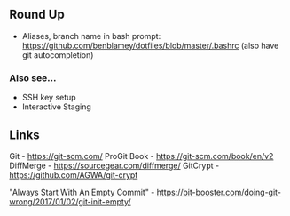 ## Round Up ##

* Aliases, branch name in bash prompt: 
https://github.com/benblamey/dotfiles/blob/master/.bashrc
(also have git autocompletion)


### Also see... ###

* SSH key setup
* Interactive Staging

## Links ##
Git - https://git-scm.com/
ProGit Book -  https://git-scm.com/book/en/v2
DiffMerge - https://sourcegear.com/diffmerge/
GitCrypt - https://github.com/AGWA/git-crypt

"Always Start With An Empty Commit" - https://bit-booster.com/doing-git-wrong/2017/01/02/git-init-empty/